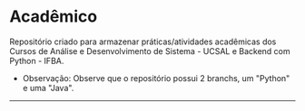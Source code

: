 # Acadêmico

Repositório criado para armazenar práticas/atividades acadêmicas dos Cursos de Análise e Desenvolvimento de Sistema - UCSAL e Backend com Python - IFBA.

- Observação: Observe que o repositório possui 2 branchs, um "Python" e uma "Java".

---
